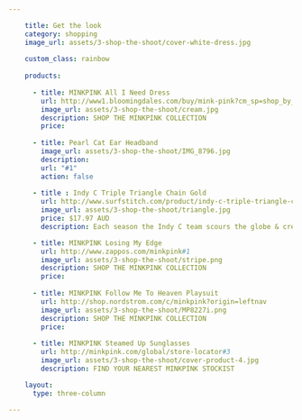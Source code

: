 ```yaml
---

    title: Get the look
    category: shopping
    image_url: assets/3-shop-the-shoot/cover-white-dress.jpg
    
    custom_class: rainbow
    
    products:
    
      - title: MINKPINK All I Need Dress
        url: http://www1.bloomingdales.com/buy/mink-pink?cm_sp=shop_by_brand-_-ALL%20DESIGNERS-_-MINK%20PINK#3 
        image_url: assets/3-shop-the-shoot/cream.jpg
        description: SHOP THE MINKPINK COLLECTION 
        price:
    
      - title: Pearl Cat Ear Headband
        image_url: assets/3-shop-the-shoot/IMG_8796.jpg
        description: 
        url: "#1"
        action: false
    
      - title : Indy C Triple Triangle Chain Gold
        url: http://www.surfstitch.com/product/indy-c-triple-triangle-chain-gold
        image_url: assets/3-shop-the-shoot/triangle.jpg
        price: $17.97 AUD
        description: Each season the Indy C team scours the globe & creates a diverse, on-trend range offering unique & affordable pieces that get noticed.

      - title: MINKPINK Losing My Edge
        url: http://www.zappos.com/minkpink#1
        image_url: assets/3-shop-the-shoot/stripe.png
        description: SHOP THE MINKPINK COLLECTION 
        price:
    
      - title: MINKPINK Follow Me To Heaven Playsuit
        url: http://shop.nordstrom.com/c/minkpink?origin=leftnav
        image_url: assets/3-shop-the-shoot/MP8227i.png
        description: SHOP THE MINKPINK COLLECTION
        price:
    
      - title: MINKPINK Steamed Up Sunglasses
        url: http://minkpink.com/global/store-locator#3
        image_url: assets/3-shop-the-shoot/cover-product-4.jpg
        description: FIND YOUR NEAREST MINKPINK STOCKIST

    layout:
      type: three-column

---
```


<style type="text/css" media="screen">
  article.page .cover-area {
    background-position: top;
  }
</style>